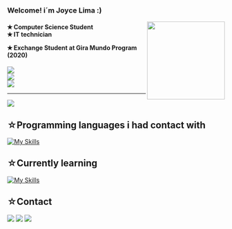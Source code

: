 ### Welcome! i´m Joyce Lima :) 

<!--
**joycelimaa/joycelimaa** is a ✨ _special_ ✨ repository because its `README.md` (this file) appears on your GitHub profile.

Here are some ideas to get you started:

- 🔭 I’m currently working on ...
- 🌱 I’m currently learning ...
- 👯 I’m looking to collaborate on ...
- 🤔 I’m looking for help with ...
- 💬 Ask me about ...
- 📫 How to reach me: ...
- 😄 Pronouns: ...
- ⚡ Fun fact: ...
-->

 <img src="https://cdn.discordapp.com/attachments/1064329758650941543/1064329828490293318/Design_sem_nome.gif" height = "180px" align="right">

<h4>✭ Computer Science Student<br>
✭ IT technician 

✭ Exchange Student at Gira Mundo Program (2020) </h4>

![](https://github-readme-stats.vercel.app/api?username=joycelimaa&theme=graywhite&hide_border=false&include_all_commits=false&count_private=true)<br/>
![](https://github-readme-streak-stats.herokuapp.com/?user=joycelimaa&theme=vue&hide_border=false)<br/>
![](https://github-readme-stats.vercel.app/api/top-langs/?username=joycelimaa&theme=graywhite&hide_border=false&include_all_commits=false&count_private=true&layout=compact)

---
[![](https://visitcount.itsvg.in/api?id=joycelimaa&icon=0&color=0)](https://visitcount.itsvg.in)

<!-- Proudly created with GPRM ( https://gprm.itsvg.in ) -->



<h2>☆Programming languages i had contact with </h2>

 [![My Skills](https://skillicons.dev/icons?i=java,c,py,&theme=light)](https://skillicons.dev)

<h2>☆Currently learning</h2>

[![My Skills](https://skillicons.dev/icons?i=js,html,css,&theme=light)](https://skillicons.dev)


<h2>☆Contact</h2>

<div>
  
<a href="https://instagram.com/joy.l.a" target="_blank"><img src="https://img.shields.io/badge/-Instagram-%23E4405F?style=for-the-badge&logo=instagram&logoColor=white" target="_blank"></a>
<a href = "mailto:contato@joyceavelinooo.limaa"><img src="https://img.shields.io/badge/Gmail-D14836?style=for-the-badge&logo=gmail&logoColor=white" target="_blank"></a>
<a href="https://www.linkedin.com/in/joyce-lima-33b628186/" target="_blank"><img src="https://img.shields.io/badge/-LinkedIn-%230077B5?style=for-the-badge&logo=linkedin&logoColor=white" target="_blank"></a>   
</div>

</div>








